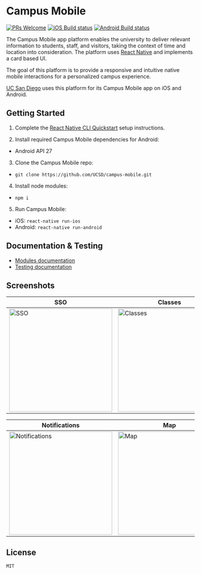 # Campus Mobile 
[![PRs Welcome](https://img.shields.io/badge/PRs-welcome-brightgreen.svg?style=flat-square)](http://makeapullrequest.com) [![iOS Build status](https://build.appcenter.ms/v0.1/apps/0dd30a0f-0296-4681-a160-43897906418c/branches/master/badge)](https://appcenter.ms) [![Android Build status](https://build.appcenter.ms/v0.1/apps/c176abb1-b0df-46fe-a4cf-f8fa8095b0dd/branches/master/badge)](https://appcenter.ms)

The Campus Mobile app platform enables the university to deliver relevant information to students, staff, and visitors, taking the context of time and location into consideration. The platform uses [React Native](https://facebook.github.io/react-native/) and implements a card based UI.

The goal of this platform is to provide a responsive and intuitive native mobile interactions for a personalized campus experience.

[UC San Diego](https://mobile.ucsd.edu/) uses this platform for its Campus Mobile app on iOS and Android.

## Getting Started
1. Complete the [React Native CLI Quickstart](https://facebook.github.io/react-native/docs/getting-started.html) setup instructions.

2. Install required Campus Mobile dependencies for Android:
- Android API 27

3. Clone the Campus Mobile repo:
- `git clone https://github.com/UCSD/campus-mobile.git`

4. Install node modules:
- `npm i`

5. Run Campus Mobile:
- iOS: `react-native run-ios`
- Android: `react-native run-android`


## Documentation & Testing
- [Modules documentation](https://htmlpreview.github.io/?https://raw.githubusercontent.com/UCSD/campus-mobile/dev/docs/index.html)
- [Testing documentation](__tests__/README.md)


## Screenshots
| SSO | Classes | Parking |
|------|---------|-----|
| <img src="https://s3.us-west-1.amazonaws.com/ucsd-its-wts-dev/screenshots/6.1/iPhoneX/iPhoneX_login.jpg" width="275" alt="SSO" title="SSO" /> | <img src="https://s3.us-west-1.amazonaws.com/ucsd-its-wts-dev/screenshots/6.1/iPhoneX/iPhoneX_classes.jpg" width="275" alt="Classes" title="Classes" /> | <img src="https://s3.us-west-1.amazonaws.com/ucsd-its-wts-dev/screenshots/6.1/iPhoneX/iPhoneX_parking.png" width="275" alt="Parking" title="Parking" /> |

| Notifications | Map | Shuttle |
|--------|--------|------|
| <img src="https://s3.us-west-1.amazonaws.com/ucsd-its-wts-dev/screenshots/6.1/iPhoneX/iPhoneX_notifications.png" width="275" alt="Notifications" title="Notifications" /> | <img src="https://s3.us-west-1.amazonaws.com/ucsd-its-wts-dev/screenshots/6.1/iPhoneX/iPhoneX_map.png" width="275" alt="Map" title="Map" /> | <img src="https://s3.us-west-1.amazonaws.com/ucsd-its-wts-dev/screenshots/6.1/iPhoneX/iPhoneX_shuttle.png" width="275" alt="Shuttle" title="Shuttle" /> |


## License
	MIT
